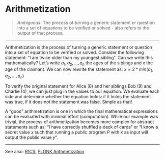 # Arithmetization

> *Ambiguous*. The process of turning a generic statement or question into a set of equations to be verified or solved - also refers to the output of that process.
---

Arithmetization is the process of turning a generic statement or question into a set of equation to be verified or solved. Consider the following statement: “I am twice older than my youngest sibling”. Can we write this mathematically? Let’s write $a_1, a_2, \dots, a_n$ the ages of the siblings and $x$ the age of the claimant. We can now rewrite the statement as: $x = 2*min(a_1, a_2, \dots, a_n)$

To verify the original statement for Alice (8) and her siblings Bob (9) and Charlie (4), we can just plug in the values to our equation. We evaluate each side and determine whether the equation holds: if it holds the statement was true, if it does not the statement was false. Simple as that!

A “good” arithmetization is one in which the final mathematical expressions can be evaluated with minimal effort (computation). While our example was trivial, the process of arithmetization becomes more complex for abstract statements such as: “I have correctly shuffled a deck of cards” or “I know a secret value $x$ such that running a public program $P$ with $x$ as input will output the public value $y$”.

---
See also: [R1CS](./r1cs.md), [PLONK Arithmetization](./plonkish_arithmetization.md)